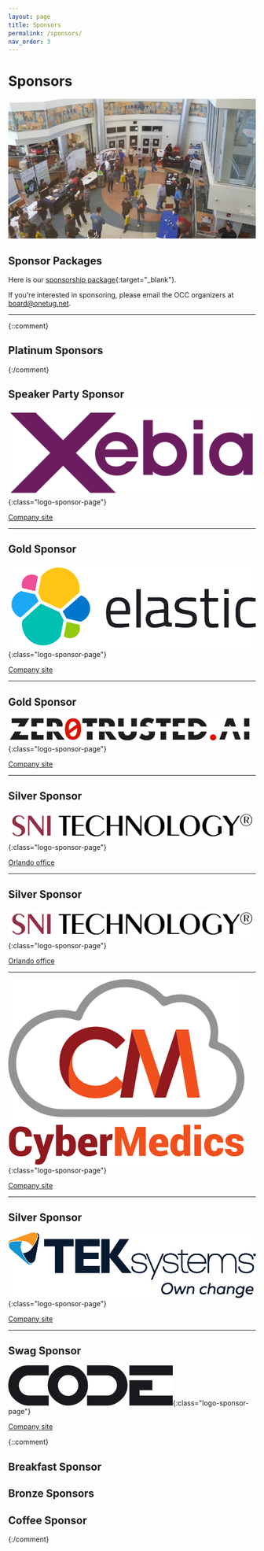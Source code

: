 ```yaml
---
layout: page
title: Sponsors
permalink: /sponsors/
nav_order: 3
---
```


# Sponsors

<p />

![Orlando CC Sponsors](/assets/img/photos/occ-sponsors.jpg "Orlando CC Sponsors")

<p />

## Sponsor Packages

<p />

Here is our [sponsorship package](/assets/doc/OrlandoCodeCamp2024-SponsorInfo.pdf){:target="_blank"}.

If you're interested in sponsoring, please email the OCC organizers at [board@onetug.net](mailto:board@onetug.net).

---

{::comment}

## Platinum Sponsors

{:/comment}

## Speaker Party Sponsor

![Xebia Logo](/assets/img/sponsors/Xebia_Logo_Purple_RGB-MD.png "Xebia"){:class="logo-sponsor-page"}

[Company site](https://xebia.com/am/)

---

## Gold Sponsor

![Elastic Logo](/assets/img/sponsors/Elastic.png "Elastic"){:class="logo-sponsor-page"}

[Company site](https://www.elastic.co/)

---

## Gold Sponsor

![ZeroTrusted.ai Logo](/assets/img/sponsors/ZeroTrusted.ai%20black.png "ZeroTrusted.ai"){:class="logo-sponsor-page"}

[Company site](https://www.zerotrusted.ai/)

---

## Silver Sponsor

![SNI Technology Logo](/assets/img/sponsors/SNI-Technology.png "SNI Technology"){:class="logo-sponsor-page"}

[Orlando office](https://www.snicompanies.com/staffing-recruiting/orlando/)

---

## Silver Sponsor

![SNI Technology Logo](/assets/img/sponsors/SNI-Technology.png "SNI Technology"){:class="logo-sponsor-page"}

[Orlando office](https://www.snicompanies.com/staffing-recruiting/orlando/)

---

![CyberMedics Logo](/assets/img/sponsors/CyberMedics.png "CyberMedics"){:class="logo-sponsor-page"}

[Company site](https://www.cybermedics.com/)

---

## Silver Sponsor

![TEKsystems Logo](/assets/img/sponsors/TEKsystems_RGB.PNG "TEKsystems"){:class="logo-sponsor-page"}

[Company site](https://www.teksystems.com/)

---

## Swag Sponsor

![CODE Magazine Logo](/assets/img/sponsors/code.png "CODE Magazine"){:class="logo-sponsor-page"}

[Company site](https://www.codemag.com/)

{::comment}

## Breakfast Sponsor

## Bronze Sponsors

## Coffee Sponsor

{:/comment}
